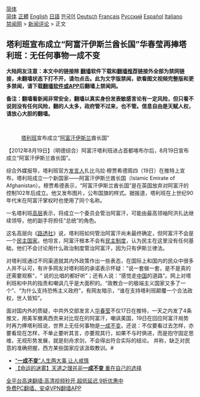  <!-- 面包屑导航 --> <div class="breadcrumb"><!-- GTranslate: https://gtranslate.io/ -->  <div class="switcher notranslate">  <div class="selected">  <a href="#" onclick="return false;"> 简体</a>  </div>  <div class="option">  <a href="https://www.bannedbook.org" onclick="doGTranslate('zh-CN|zh-CN');jQuery('div.switcher div.selected a').html(jQuery(this).html());return false;" title="简体中文" class="nturl selected"> 简体</a>  <a href="https://www.bannedbook.org/zh-tw/" onclick="doGTranslate('zh-CN|zh-TW');jQuery('div.switcher div.selected a').html(jQuery(this).html());return false;" title="繁體中文" class="nturl"> 正體</a>  <a href="https://www.bannedbook.org/en/" onclick="doGTranslate('zh-CN|en');jQuery('div.switcher div.selected a').html(jQuery(this).html());return false;" title="English" class="nturl"> English</a>  <a href="https://www.bannedbook.org/ja/" onclick="doGTranslate('zh-CN|ja');jQuery('div.switcher div.selected a').html(jQuery(this).html());return false;" title="日本語" class="nturl"> 日語</a>  <a href="https://www.bannedbook.org/ko/" onclick="doGTranslate('zh-CN|ko');jQuery('div.switcher div.selected a').html(jQuery(this).html());return false;" title="한국어" class="nturl"> 한국어</a>  <a href="https://www.bannedbook.org/de/" onclick="doGTranslate('zh-CN|de');jQuery('div.switcher div.selected a').html(jQuery(this).html());return false;" title="Deutsch" class="nturl"> Deutsch</a>  <a href="https://www.bannedbook.org/fr/" onclick="doGTranslate('zh-CN|fr');jQuery('div.switcher div.selected a').html(jQuery(this).html());return false;" title="Français" class="nturl"> Français</a>  <a href="https://www.bannedbook.org/ru/" onclick="doGTranslate('zh-CN|ru');jQuery('div.switcher div.selected a').html(jQuery(this).html());return false;" title="Русский" class="nturl"> Русский</a>  <a href="https://www.bannedbook.org/es/" onclick="doGTranslate('zh-CN|es');jQuery('div.switcher div.selected a').html(jQuery(this).html());return false;" title="Español" class="nturl"> Español</a>  <a href="https://www.bannedbook.org/it/" onclick="doGTranslate('zh-CN|it');jQuery('div.switcher div.selected a').html(jQuery(this).html());return false;" title="Italiano" class="nturl"> Italiano</a>  </div>  </div>      <div class='breadcrumb-sub'><!-- Breadcrumb NavXT 6.3.0 --> <a href="https://www.bannedbook.org/" class="home">禁闻网</a> &gt; <a href="https://www.bannedbook.org/bnews/comments/" class="category">新闻评论</a> &gt; 正文</div></div><h2>塔利班宣布成立“阿富汗伊斯兰酋长国”华春莹再捧塔利班：无任何事物一成不变</h2> <p class="notice"><b>大陆网友注意：本文中的链接除 <a href="https://github.com/bannedbook/fanqiang" >翻墙</a>软件下载和<a href="https://github.com/killgcd/justmysocks/blob/master/README.md">翻墙推荐</a>链接外全部为禁网链接，未翻墙状态下打不开，请勿点击。此为文字版禁闻，欲看图文视频完整版和更多禁闻，请下载<a href="https://github.com/bannedbook/fanqiang">翻墙软件或APP</a>后翻墙上禁闻网。</p><p>备注：翻墙看新闻非常安全，翻墙以真实身份发表敏感言论有一定风险，但只看不说则没有任何风险，翻的人太多，政府管不过来，也不管。信息自由是天赋人权，请放心大胆的翻墙。</b></p>  <div class="entry"> <br /> <figure><a href="https://i1.wp.com/upload-images-bucket-v64rleca837do.s3.eu-west-1.amazonaws.com/wp-content/uploads/2021/08/19140229/Screen-Shot-2021-08-20-at-12.07.44-am.png?fit=422%2C245&#038;ssl=1" data-caption="塔利班宣布成立“阿富汗伊斯兰酋长国”"></a><figcaption class="wp-caption-text"><a href="https://www.bannedbook.org/bnews/tag/%e5%a1%94%e5%88%a9%e7%8f%ad/" class="st_tag internal_tag" rel="tag" title="标签 塔利班 下的日志">塔利班</a>宣布成立“<a href="https://www.bannedbook.org/bnews/tag/%e9%98%bf%e5%af%8c%e6%b1%97/" class="st_tag internal_tag" rel="tag" title="标签 阿富汗 下的日志">阿富汗</a><a href="https://www.bannedbook.org/bnews/tag/%e4%bc%8a%e6%96%af%e5%85%b0/" class="st_tag internal_tag" rel="tag" title="标签 伊斯兰 下的日志">伊斯兰</a>酋长国”</figcaption></figure> <p>【2012年8月19日】（明德综合）阿富汗塔利班进占首都喀布尔后，8月19日宣布成立“阿富汗伊斯兰酋长国”。</p> <p>综合外媒报导，塔利班官方<a href="https://www.bannedbook.org/bnews/tag/%E5%8F%91%E8%A8%80%E4%BA%BA/" class="st_tag internal_tag" rel="tag" title="标签 发言人 下的日志">发言人</a>扎比乌拉·穆贾希德周四（19日）在推特上宣布，塔利班成立一个新国家——阿富汗伊斯兰酋长国（Islamic Emirate of Afghanistan）。穆贾希德表示，“阿富汗伊斯兰酋长国”是在英国放弃对阿富汗的控制102年后成立。他又发布图片，公布国旗的样式。据报道，塔利班在上世纪90年代末在阿富汗掌权时也使用了同个名称。</p>  <p></p> <p>一名塔利班<span class='wp_keywordlink_affiliate'><a href="https://www.bannedbook.org/bnews/ccpdope/" title="中共高层内幕" target="_blank">高层</a></span>表示，将成立一个委员会管治阿富汗，可能由最高领袖阿洪扎达继续领导，他的副手将担任“总统”的角色。</p>  <p>这名高层向《<a href="https://www.bannedbook.org/bnews/tag/%e8%b7%af%e9%80%8f%e7%a4%be/" class="st_tag internal_tag" rel="tag" title="标签 路透社 下的日志">路透社</a>》说，塔利班如何管治阿富汗尚未最终确定，但阿富汗不会是一个<a href="https://www.bannedbook.org/bnews/tag/%e6%b0%91%e4%b8%bb%e5%9b%bd%e5%ae%b6/" class="st_tag internal_tag" rel="tag" title="标签 民主国家 下的日志">民主国家</a>。他坦言，阿富汗根本不会有<a href="https://www.bannedbook.org/bnews/tag/%e6%b0%91%e4%b8%bb%e5%88%b6%e5%ba%a6/" class="st_tag internal_tag" rel="tag" title="标签 民主制度 下的日志">民主制度</a>，认为民主在这里没有任何基础，他们不会讨论用什么政治制度管治阿富汗，因为只有伊斯兰律法。</p> <p>对塔利班通过不同渠道就其内外政策作出一些表态，在国际上和国内的民众中很多人并不认可，有许多网友对塔利班的承诺表示怀疑：”说一套做一套，是不是真的还需要观察“，“ 说的比唱的都好听”；还有人说：“感觉走<span class='wp_keywordlink_affiliate'><a href="https://www.bannedbook.org/" title="中国" target="_blank">中国</a></span>的道路”。网上对塔利班和中共的指责和嘲讽几乎是大面积的。“政教合一的极端主义国家又多了一个”、“为什么支持恐怖主义政府”，有网友暗示，“谁在支持塔利班颠覆一个合法政权，世人皆知”。</p>  <p>面对国内外的质疑，中共外交部发言人<a href="https://www.bannedbook.org/bnews/tag/%E5%8D%8E%E6%98%A5%E8%8E%B9/" class="st_tag internal_tag" rel="tag" title="标签 华春莹 下的日志">华春莹</a>不仅17日在推特，一天之内发了4条推文，用美军撤离西贡来对比现在的阿富汗，嘲讽美国，19日在回应阿富汗局势时再力捧塔利班说，世界上无任何事物是<a href="https://www.bannedbook.org/bnews/tag/%E4%B8%80%E6%88%90%E4%B8%8D%E5%8F%98/" class="st_tag internal_tag" rel="tag" title="标签 一成不变 下的日志">一成不变</a>。还说：不仅要看过去怎样，亦要看现在怎样，不单止要听其言，亦要观其行，如果不与时俱进，而是抱守固定思维，无视形势发展，就是刻舟求剑，不会得出符合实际的结论。 并称，缺乏对民意的准确把握，西方某些国家应该汲取教训。#</p> <ul class='op-related-articles' title='相关阅读'> <li><a href='https://www.bannedbook.org/bnews/lishi/20191215/1241442.html' target='_blank'>“<b>一成不变</b>”人生两大事 让人戒慎</a></li> <li><a href='https://www.bannedbook.org/bnews/tculture/20170113/643308.html' target='_blank'>【命运的迷雾】天道之理并非<b>一成不变</b> 重在自己的选择</a></li> </ul> <p class="texttj"> <a href="https://github.com/bannedbook/fanqiang/wiki/V2ray%E6%9C%BA%E5%9C%BA" target="_blank">全平台高速翻墙:高清视频秒开,超低延迟,9折优惠中</a><br/> <a href="https://github.com/bannedbook/fanqiang/wiki/%E7%A6%81%E9%97%BB%E7%BD%91%E5%AE%89%E5%8D%93%E7%BF%BB%E5%A2%99%E6%96%B0%E9%97%BBAPP" target="_blank">免费PC翻墙、安卓VPN翻墙APP</a></p> <p>&nbsp;</p><a name='sharetosocial'></a>  <div style="margin-bottom:5px;padding-bottom:5px;clear:both"> <div id="archive-pix-1" class="banner-ads"> <!-- AuctionX Display platform tag START --> <div id="26318x728x90x621x_ADSLOT2" clicktrack="%%CLICK_URL_ESC%%"></div> <!-- AuctionX Display platform tag END --> </div> <div id="archive-pix-2" class="banner-ads"> <!-- AuctionX Display platform tag START --> <div id="26315x300x250x621x_ADSLOT2" clicktrack="%%CLICK_URL_ESC%%"></div> <!-- AuctionX Display platform tag END --> </div> </div>  <div id="archive-pix-1" class="banner-ads"> <!-- AuctionX Display platform tag START --> <div id="26318x728x90x621x_ADSLOT3" clicktrack="%%CLICK_URL_ESC%%"></div> <!-- AuctionX Display platform tag END --> </div> </div><!--END ENTRY--> 